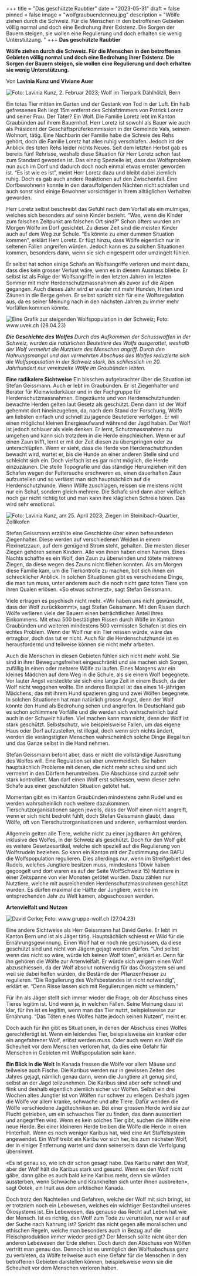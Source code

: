 +++
title = "Das geschützte Raubtier"
date = "2023-05-31"
draft = false
pinned = false
image = "wolfgraubuendenneu.jpg"
description = "Wölfe ziehen durch die Schweiz. Für die Menschen in den betroffenen Gebieten völlig normal und doch eine Bedrohung ihrer Existenz. Die Sorgen der Bauern steigen, sie wollen eine Regulierung und doch erhalten sie wenig Unterstützung. "
+++
**Das geschützte Raubtier**

**Wölfe ziehen durch die Schweiz. Für die Menschen in den betroffenen Gebieten völlig normal und doch eine Bedrohung ihrer Existenz. Die Sorgen der Bauern steigen, sie wollen eine Regulierung und doch erhalten sie wenig Unterstützung.**

Von **Lavinia Kunz und Viviane Auer**

![Foto: Lavinia Kunz, 2. Februar 2023; Wolf im Tierpark Dählhölzli, Bern](wolfneu.jpg)

Ein totes Tier mitten im Garten und der Gestank von Tod in der Luft. Ein halb gefressenes Reh liegt 15m entfernt des Schlafzimmers von Patrick Loretz und seiner Frau. Der Täter? Ein Wolf. Die Familie Loretz lebt im Kanton Graubünden auf ihrem Bauernhof. Herr Loretz ist sowohl als Bauer wie auch als Präsident der Geschäftsprüferkommission in der Gemeinde Vals, seinem Wohnort, tätig. Eine Nachbarin der Familie habe die Schreie des Rehs gehört, doch die Familie Loretz hat alles ruhig verschlafen. Jedoch ist der Anblick des toten Rehs leider nichts Neues. Seit dem letzten Herbst gab es bereits fünf Rehrisse, weshalb diese Situation für Herr Loretz schon fast zum Standard geworden ist. Das einzig Spezielle ist, dass das Wolfsproblem nun auch im Dorf und dadurch doch noch einmal etwas ernster geworden ist. “Es ist wie es ist”, meint Herr Loretz dazu und bleibt dabei ziemlich ruhig. Doch es gab auch andere Reaktionen auf den Zwischenfall. Eine Dorfbewohnerin konnte in den darauffolgenden Nächten nicht schlafen und auch sonst sind einige Bewohner vorsichtiger in ihrem alltäglichen Verhalten geworden. 

Herr Loretz selbst beschreibt das Gefühl nach dem Vorfall als ein mulmiges, welches sich besonders auf seine Kinder bezieht. “Was, wenn die Kinder zum falschen Zeitpunkt am falschen Ort sind?” Schon öfters wurden am Morgen Wölfe im Dorf gesichtet. Zu dieser Zeit sind die meisten Kinder auch auf dem Weg zur Schule. “Es könnte zu einer dummen Situation kommen”, erklärt Herr Loretz. Er fügt hinzu, dass Wölfe eigentlich nur in seltenen Fällen angreifen würden. Jedoch kann es zu solchen Situationen kommen, besonders dann, wenn sie sich eingesperrt oder umzingelt fühlen. 

Er selbst hat schon einige Schafe an Wolfsangriffe verloren und meint dazu, dass dies kein grosser Verlust wäre, wenn es in diesem Ausmass bliebe. Er selbst ist als Folge der Wolfsangriffe in den letzten Jahren im letzten Sommer mit mehr Herdenschutzmassnahmen als zuvor auf die Alpen gegangen. Auch dieses Jahr wird er wieder mit mehr Hunden, Hirten und Zäunen in die Berge gehen. Er selbst spricht sich für eine Wolfsregulation aus, da es seiner Meinung nach in den nächsten Jahren zu immer mehr Vorfällen kommen könnte. 

![Eine Grafik zur steigenden Wolfspopulation in der Schweiz; Foto: www.uvek.ch (28.04.23) ](wolfsgrafik.jpg)

***Die Geschichte des Wolfes**
Durch das Aufkommen der Schusswaffen in der Schweiz, wurden die natürlichen Beutetiere des Wolfs ausgerottet, weshalb der Wolf vermehrt die Nutztiere des Menschen angriff. Durch den Nahrungsmangel und den vermehrten Abschuss des Wolfes reduzierte sich die Wolfspopulation in der Schweiz stark, bis schliesslich im 20. Jahrhundert nur vereinzelte Wölfe im Graubünden lebten.* 

**Eine radikalere Sichtweise**
Ein bisschen aufgebrachter über die Situation ist Stefan Geissmann. Auch er lebt im Graubünden. Er ist Ziegenhalter und Berater für Kleinwiederkäuer und in der Fachgruppe für Herdenschutzmassnahmen. Eingezäunte und von Herdenschutzhunden bewachte Herden gelten laut Gesetz als geschützt. Denn dann ist der Wolf gehemmt dort hineinzugehen, da, nach dem Stand der Forschung, Wölfe am liebsten einfach und schnell zu jagende Beutetiere verfolgen. Er will einen möglichst kleinen Energieaufwand während der Jagd haben. Der Wolf ist jedoch schlauer als viele denken. Er lernt, Schutzmassnahmen zu umgehen und kann sich trotzdem in die Herde einschleichen. Wenn er auf einen Zaun trifft, lernt er mit der Zeit diesen zu überspringen oder zu unterschlüpfen. Wenn er sieht, dass die Herde von Herdenschutzhunden bewacht wird, wartet er, bis die Hunde an einer anderen Stelle sind und schleicht sich ein. Doch vielfach ist es gar nicht möglich, die Herde einzuzäunen. Die steile Topografie und das ständige Herumziehen mit den Schafen wegen der Futtersuche erschweren es, einen dauerhaften Zaun aufzustellen und so verlässt man sich hauptsächlich auf die Herdenschutzhunde. Wenn Wölfe zuschlagen, reissen sie meistens nicht nur ein Schaf, sondern gleich mehrere. Die Schafe sind dann aber vielfach noch gar nicht richtig tot und man kann ihre kläglichen Schreie hören. Das wird sehr emotional. 

![Foto: Lavinia Kunz, am 25. April 2023; Ziegen im Steinibach-Quartier, Zollikofen](ziegenneu.jpg)

Stefan Geissmann erzählte eine Geschichte über einen befreundeten Ziegenhalter. Diese werden auf verschiedenen Weiden in einem Flexinetzzaun, auf dem genügend Strom steht, gehalten. Die meisten dieser Ziegen gehören seinen Kindern. Alle von ihnen haben einen Namen. Eines Nachts schaffte es ein Wolf, den Zaun zu überwinden und tötete mehrere Ziegen, da diese wegen des Zauns nicht fliehen konnten. Als am Morgen diese Familie kam, um die Tierkontrolle zu machen, bot sich ihnen ein schrecklicher Anblick. In solchen Situationen gibt es verschiedene Dinge, die man tun muss, unter anderem auch die noch nicht ganz toten Tiere von ihren Qualen erlösen. «So etwas schmerzt», sagt Stefan Geissmann. 

Viele ertragen es psychisch nicht mehr. «Wir haben uns nicht gewünscht, dass der Wolf zurückkommt», sagt Stefan Geissmann. Mit den Rissen durch Wölfe verlieren viele der Bauern einen beträchtlichen Anteil ihres Einkommens. Mit etwa 500 bestätigten Rissen durch Wölfe im Kanton Graubünden und weiteren mindestens 500 vermissten Schafen ist dies ein echtes Problem. Wenn der Wolf nur ein Tier reissen würde, wäre das ertragbar, doch das tut er nicht. Auch für die Herdenschutzhunde ist es herausfordernd und teilweise können sie nicht mehr arbeiten. 

Auch die Menschen in diesen Gebieten fühlen sich nicht mehr wohl. Sie sind in ihrer Bewegungsfreiheit eingeschränkt und sie machen sich Sorgen, zufällig in einen oder mehrere Wölfe zu laufen. Eines Morgens war ein kleines Mädchen auf dem Weg in die Schule, als sie einem Wolf begegnete. Vor lauter Angst versteckte sie sich eine lange Zeit in einem Busch, da der Wolf nicht weggehen wollte. Ein anderes Beispiel ist das eines 14-jährigen Mädchens, das mit ihrem Hund spazieren ging und zwei Wölfen begegnete. In solchen Situationen hat man natürlich grosse Angst, denn der Wolf könnte den Hund als Bedrohung sehen und angreifen. In Deutschland gab es schon schlimmere Vorfälle und die werden sich wahrscheinlich bald auch in der Schweiz häufen. Viel machen kann man nicht, denn der Wolf ist stark geschützt. Selbstschutz, wie beispielsweise Fallen, um das eigene Haus oder Dorf aufzustellen, ist illegal, doch wenn sich nichts ändert, werden die verängstigten Menschen wahrscheinlich solche Dinge illegal tun und das Ganze selbst in die Hand nehmen. 

Stefan Geissmann betont aber, dass er nicht die vollständige Ausrottung des Wolfes will. Eine Regulation sei aber unvermeidlich. Sie haben hauptsächlich Probleme mit denen, die nicht mehr scheu sind und sich vermehrt in den Dörfern herumtreiben. Die Abschüsse sind zurzeit sehr stark kontrolliert. Man darf einen Wolf erst schiessen, wenn dieser zehn Schafe aus einer geschützten Situation getötet hat. 

Momentan gibt es im Kanton Graubünden mindestens zehn Rudel und es werden wahrscheinlich noch weitere dazukommen. Tierschutzorganisationen sagen jeweils, dass der Wolf einen nicht angreift, wenn er sich nicht bedroht fühlt, doch Stefan Geissmann glaubt, dass Wölfe, oft von Tierschutzorganisationen und anderen, verharmlost werden. 

Allgemein gelten alle Tiere, welche nicht zu einer jagdbaren Art gehören, inklusive des Wolfes, in der Schweiz als geschützt. Doch für den Wolf gibt es weitere Gesetzesartikel, welche sich speziell auf die Regulierung von Wolfsrudeln beziehen. So kann ein Kanton mit der Zustimmung des BAFU die Wolfspopulation regulieren. Dies allerdings nur, wenn im Streifgebiet des Rudels, welches Jungtiere besitzen muss, mindestens 10(wir haben gegoogelt und dort waren es auf der Seite WolfSchweiz 15) Nutztiere in einer Zeitspanne von vier Monaten getötet wurden. Dazu zählen nur Nutztiere, welche mit ausreichenden Herdenschutzmassnahmen geschützt wurden. Es dürfen maximal die Hälfte der Jungtiere, welche im entsprechenden Jahr zu Welt kamen, abgeschossen werden. 

**Artenvielfalt und Nutzen**

![David Gerke; Foto: www.gruppe-wolf.ch (27.04.23)](davidgerke.jpg)


Eine andere Sichtweise als Herr Geissmann hat David Gerke. Er lebt im Kanton Bern und ist als Jäger tätig. Hauptsächlich schiesst er Wild für die Ernährungsgewinnung. Einen Wolf hat er noch nie geschossen, da diese geschützt sind und nicht von Jägern gejagt werden dürfen. “Und selbst wenn das nicht so wäre, würde ich keinen Wolf töten”, erklärt er. Denn für ihn gehören die Wölfe zur Artenvielfalt. Er würde sich weigern einen Wolf abzuschiessen, da der Wolf absolut notwendig für das Ökosystem sei und weil sie dabei helfen würden, die Bestände der Pflanzenfresser zu regulieren. “Die Regulierung des Wolfsbestandes ist nicht notwendig”, erklärt er. “Denn Risse lassen sich mit Regulierungen nicht verhindern.” 

Für ihn als Jäger stellt sich immer wieder die Frage, ob der Abschuss eines Tieres legitim ist. Und wenn ja, in welchen Fällen. Seine Meinung dazu ist klar, für ihn ist es legitim, wenn man das Tier nutzt, beispielsweise zur Ernährung. “Das Töten eines Wolfes hätte jedoch keinen Nutzen”, meint er. 

Doch auch für ihn gibt es Situationen, in denen der Abschuss eines Wolfes gerechtfertigt ist. Wenn ein leidendes Tier, beispielsweise ein kranker oder ein angefahrener Wolf, erlöst werden muss. Oder auch wenn ein Wolf die Scheuheit vor dem Menschen verloren hat, da dies eine Gefahr für Menschen in Gebieten mit Wolfspopulation sein kann. 

**Ein Blick in die Welt**
In Kanada fressen die Wölfe vor allem Mäuse und teilweise auch Fische. Die Karibus werden nur in gewissen Zeiten des Jahres gejagt, nämlich genau dann, wenn die Jungtiere alt genug sind, selbst an der Jagd teilzunehmen. Die Karibus sind aber sehr schnell und flink und deshalb eigentlich ziemlich sicher vor Wölfen. Selbst ein drei Wochen altes Jungtier ist von Wölfen nur schwer zu erlegen. Deshalb jagen die Wölfe vor allem kranke, schwache und alte Tiere. Dafür wenden die Wölfe verschiedene Jagdtechniken an. Bei einer grossen Herde wird sie zur Flucht getrieben, um ein schwaches Tier zu finden, das dann aussortiert und angegriffen wird. Wenn es kein solches Tier gibt, suchen die Wölfe eine neue Herde. Bei einer kleineren Herde treiben die Wölfe die Herde in einen Hinterhalt. Wenn es noch weniger Karibus hat, wird eine Art Staffelsystem angewendet. Ein Wolf treibt ein Karibu vor sich her, bis zum nächsten Wolf, der in einiger Entfernung wartet und dann seinerseits dann die Verfolgung übernimmt. 

«Es ist genau so, wie ich dir schon gesagt habe. Das Karibu nährt den Wolf, aber der Wolf hält die Karibus stark und gesund. Wenn es den Wolf nicht gäbe, dann gäbe es auch bald keine Karibus mehr, denn sie würden aussterben, wenn Schwäche und Krankheiten sich unter ihnen ausbreiten», sagt Ootek, ein Inuit aus dem arktischen Kanada. 

Doch trotz den Nachteilen und Gefahren, welche der Wolf mit sich bringt, ist er trotzdem noch ein Lebewesen, welches ein wichtiger Bestandteil unseres Ökosystems ist. Ein Lebewesen, das genauso das Recht auf Leben hat wie der Mensch. Ist es richtig, den Wolf zum Tode zu verurteilen, nur weil er auf der Suche nach Nahrung ist? Spricht das nicht gegen alle moralischen und ethischen Regeln, welche man besonders auch in Bezug auf die Fleischproduktion immer wieder predigt? Der Mensch sollte nicht über den anderen Lebewesen der Erde stehen. Doch durch den Abschuss von Wölfen vertritt man genau das. Dennoch ist es unmöglich den Wolfsabschuss ganz zu verbieten, da Wölfe teilweise auch eine Gefahr für die Menschen in den betroffenen Gebieten darstellen können, beispielsweise wenn sie die Scheuheit vor dem Menschen verloren haben.